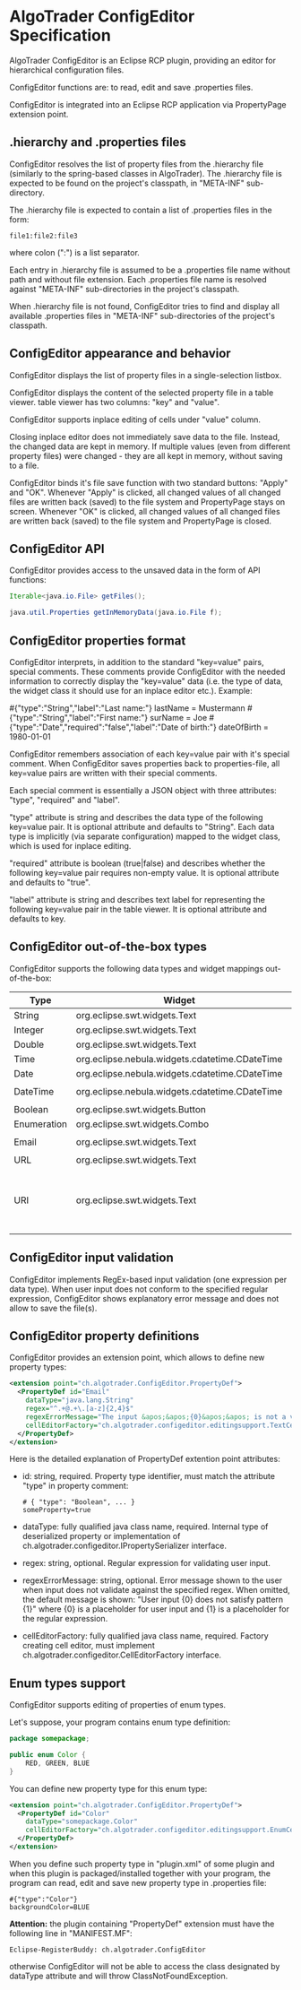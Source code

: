 AlgoTrader ConfigEditor Specification
=====================================

AlgoTrader ConfigEditor is an Eclipse RCP plugin, providing an editor for hierarchical configuration files.

ConfigEditor functions are: to read, edit and save .properties files.

ConfigEditor is integrated into an Eclipse RCP application via PropertyPage extension point.

.hierarchy and .properties files
--------------------------------

ConfigEditor resolves the list of property files from the .hierarchy file (similarly to the spring-based classes in AlgoTrader). The .hierarchy file is expected to be found on the project's classpath, in "META-INF" sub-directory.

The .hierarchy file is expected to contain a list of .properties files in the form:

```
file1:file2:file3
```

where colon (":") is a list separator.

Each entry in .hierarchy file is assumed to be a .properties file name without path and without file extension. Each .properties file name is resolved against "META-INF" sub-directories in the project's classpath.

When .hierarchy file is not found, ConfigEditor tries to find and display all available .properties files in "META-INF" sub-directories of the project's classpath.

ConfigEditor appearance and behavior
------------------------------------

ConfigEditor displays the list of property files in a single-selection listbox.

ConfigEditor displays the content of the selected property file in a table viewer. table viewer has two columns: "key" and "value".

ConfigEditor supports inplace editing of cells under "value" column.

Closing inplace editor does not immediately save data to the file. Instead, the changed data are kept in memory. If multiple values (even from different property files) were changed - they are all kept in memory, without saving to a file.

ConfigEditor binds it's file save function with two standard buttons: "Apply" and "OK".
Whenever "Apply" is clicked, all changed values of all changed files are written back (saved) to the file system and PropertyPage stays on screen.
Whenever "OK" is clicked, all changed values of all changed files are written back (saved) to the file system and PropertyPage is closed.

ConfigEditor API
----------------

ConfigEditor provides access to the unsaved data in the form of API functions:

```java
Iterable<java.io.File> getFiles();

java.util.Properties getInMemoryData(java.io.File f);
```

ConfigEditor properties format
------------------------------

ConfigEditor interprets, in addition to the standard "key=value" pairs, special comments. These comments provide ConfigEditor with the needed information to correctly display the "key=value" data (i.e. the type of data, the widget class it should use for an inplace editor etc.). Example:

#{"type":"String","label":"Last name:"}
lastName = Mustermann
#{"type":"String","label":"First name:"}
surName = Joe
#{"type":"Date","required":"false","label":"Date of birth:"}
dateOfBirth = 1980-01-01

ConfigEditor remembers association of each key=value pair with it's special comment. When ConfigEditor saves properties back to properties-file, all key=value pairs are written with their special comments.

Each special comment is essentially a JSON object with three attributes: "type", "required" and "label".

"type" attribute is string and describes the data type of the following key=value pair. It is optional attribute and defaults to "String". Each data type is implicitly (via separate configuration) mapped to the widget class, which is used for inplace editing.

"required" attribute is boolean (true|false) and describes whether the following key=value pair requires non-empty value. It is optional attribute and defaults to "true".

"label" attribute is string and describes text label for representing the following key=value pair in the table viewer. It is optional attribute and defaults to key.

ConfigEditor out-of-the-box types
---------------------------------

ConfigEditor supports the following data types and widget mappings out-of-the-box:

Type        | Widget | Style | RegEx/Pattern
----------- | ------ | ----- | -------------
String      | org.eclipse.swt.widgets.Text    | SWT.SINGLE | -
Integer     | org.eclipse.swt.widgets.Text    | SWT.SINGLE | `^\d*$`
Double      | org.eclipse.swt.widgets.Text    | SWT.SINGLE | `^\d*(\.\d*)?$`
Time        | org.eclipse.nebula.widgets.cdatetime.CDateTime | CDT.DROP_DOWN | `HH:mm:ss`
Date        | org.eclipse.nebula.widgets.cdatetime.CDateTime | CDT.DROP_DOWN | `yyyy-MM-dd`
DateTime    | org.eclipse.nebula.widgets.cdatetime.CDateTime | CDT.DROP_DOWN | `yyyy-MM-dd HH:mm:ss`
Boolean     | org.eclipse.swt.widgets.Button  | SWT.CHECK | -
Enumeration | org.eclipse.swt.widgets.Combo   | SWT.READ_ONLY | -
Email       | org.eclipse.swt.widgets.Text    | SWT.SINGLE | `^.+@.+\.[a-z]{2,4}$`
URL         | org.eclipse.swt.widgets.Text    | SWT.SINGLE | `^(https?|ftp|file)://[-a-zA-Z0-9+&amp;@#/%?=~_|!:,.;]*[-a-zA-Z0-9+&amp;@#/%=~_|]$`
URI         | org.eclipse.swt.widgets.Text    | SWT.SINGLE | `^(([^:/?#]+):)?(//([^/?#]*))?([^?#]*)(\?([^#]*))?(#(.*))?`

ConfigEditor input validation
-----------------------------

ConfigEditor implements RegEx-based input validation (one expression per data type). When user input does not conform to the specified regular expression, ConfigEditor shows explanatory error message and does not allow to save the file(s).

ConfigEditor property definitions
---------------------------------

ConfigEditor provides an extension point, which allows to define new property types:

```xml
<extension point="ch.algotrader.ConfigEditor.PropertyDef">
  <PropertyDef id="Email"
    dataType="java.lang.String"
    regex="^.+@.+\.[a-z]{2,4}$"
    regexErrorMessage="The input &apos;&apos;{0}&apos;&apos; is not a valid e-mail"
    cellEditorFactory="ch.algotrader.configeditor.editingsupport.TextCellEditorFactory">
  </PropertyDef>
</extension>
```

Here is the detailed explanation of PropertyDef extention point attributes:

- id: string, required. Property type identifier, must match the attribute "type" in property comment:

  ```
  # { "type": "Boolean", ... }
  someProperty=true
  ```

- dataType: fully qualified java class name, required. Internal type of deserialized property or implementation of ch.algotrader.configeditor.IPropertySerializer interface.

- regex: string, optional. Regular expression for validating user input.

- regexErrorMessage: string, optional. Error message shown to the user when input does not validate against the specified regex. When omitted, the default message is shown: "User input {0} does not satisfy pattern {1}" where {0} is a placeholder for user input and {1} is a placeholder for the regular expression.

- cellEditorFactory: fully qualified java class name, required. Factory creating cell editor, must implement ch.algotrader.configeditor.CellEditorFactory interface.

Enum types support
------------------

ConfigEditor supports editing of properties of enum types.

Let's suppose, your program contains enum type definition:

```java
package somepackage;

public enum Color {
    RED, GREEN, BLUE
}
```

You can define new property type for this enum type:

```xml
<extension point="ch.algotrader.ConfigEditor.PropertyDef">
  <PropertyDef id="Color"
    dataType="somepackage.Color"
    cellEditorFactory="ch.algotrader.configeditor.editingsupport.EnumCellEditorFactory">
  </PropertyDef>
</extension>
```

When you define such property type in "plugin.xml" of some plugin and when this plugin is packaged/installed together with your program, the program can read, edit and save new property type in .properties file:

```
#{"type":"Color"}
backgroundColor=BLUE
```

**Attention:** the plugin containing "PropertyDef" extension must have the following line in "MANIFEST.MF":

```
Eclipse-RegisterBuddy: ch.algotrader.ConfigEditor
```

otherwise ConfigEditor will not be able to access the class designated by dataType attribute and will throw ClassNotFoundException.

